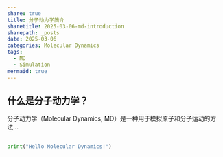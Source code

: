 ```yaml
---
share: true
title: 分子动力学简介
sharetitle: 2025-03-06-md-introduction
sharepath: _posts
date: 2025-03-06
categories: Molecular Dynamics
tags:
  - MD
  - Simulation
mermaid: true
---
```

## 什么是分子动力学？  
  
    
  
分子动力学（Molecular Dynamics, MD）是一种用于模拟原子和分子运动的方法...  
  
    
  
```python  
  
print("Hello Molecular Dynamics!")